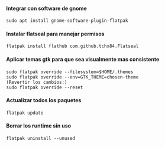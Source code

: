 #### Integrar con software de gnome

    sudo apt install gnome-software-plugin-flatpak
  
#### Instalar flatseal para manejar permisos
    
    flatpak install flathub com.github.tchx84.Flatseal

#### Aplicar temas gtk para que sea visualmente mas consistente

    sudo flatpak override --filesystem=$HOME/.themes
    sudo flatpak override --env=GTK_THEME=chosen-theme 
    (Revertir los cambios:)
    sudo flatpak override --reset

#### Actualizar todos los paquetes

    flatpak update

#### Borrar los runtime sin uso

    flatpak uninstall --unused
    

